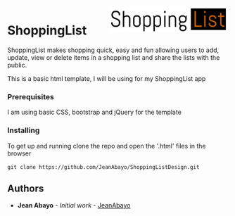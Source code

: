 <a href="https://happyshoppinglist.herokuapp.com/">
    <img src="static/images/sl_logo.png" alt="ShoppingList logo" title="ShoppingList" align="right" height="60" />
</a>

ShoppingList
======================

ShoppingList makes shopping quick, easy and fun allowing users to add, update, view or delete items in a shopping list and share the lists with the public.

This is a basic html template, I will be using for my ShoppingList app

### Prerequisites

I am using basic CSS, bootstrap and jQuery for the template
### Installing

To get up and running clone the repo and open the '.html' files in the browser

```
git clone https://github.com/JeanAbayo/ShoppingListDesign.git

```

## Authors

* **Jean Abayo** - *Initial work* - [JeanAbayo](https://github.com/JeanAbayo)
